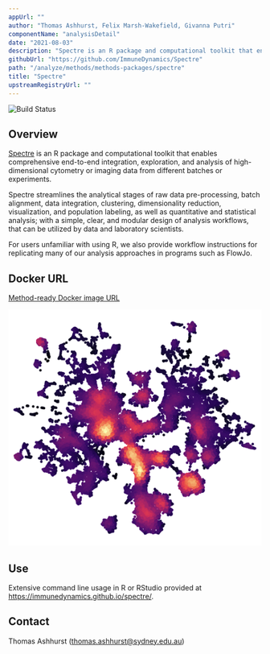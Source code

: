 ```yaml
---
appUrl: ""
author: "Thomas Ashhurst, Felix Marsh-Wakefield, Givanna Putri"
componentName: "analysisDetail"
date: "2021-08-03"
description: "Spectre is an R package and computational toolkit that enables comprehensive end-to-end integration, exploration, and analysis of high-dimensional cytometry or imaging data."
githubUrl: "https://github.com/ImmuneDynamics/Spectre"
path: "/analyze/methods/methods-packages/spectre"
title: "Spectre"
upstreamRegistryUrl: ""
---
```


![Build Status](https://camo.githubusercontent.com/e778875bb2f2b2aa0bcf9e842d1a5d4a97e6185a02c4b3118d286b39364e2dcf/68747470733a2f2f63692e6170707665796f722e636f6d2f6170692f70726f6a656374732f7374617475732f616b68766238777562366436786874643f7376673d74727565)

## Overview

[Spectre](https://immunedynamics.io/spectre/) is an R package and computational toolkit that enables comprehensive end-to-end integration, exploration, and analysis of high-dimensional cytometry or imaging data from different batches or experiments.

Spectre streamlines the analytical stages of raw data pre-processing, batch alignment, data integration, clustering, dimensionality reduction, visualization, and population labeling, as well as quantitative and statistical analysis; with a simple, clear, and modular design of analysis workflows, that can be utilized by data and laboratory scientists.

For users unfamiliar with using R, we also provide workflow instructions for replicating many of our analysis approaches in programs such as FlowJo.

## Docker URL

[Method-ready Docker image URL](https://hub.docker.com/r/immunedynamics/spectre)

![Spectre](../../_images/methods/spectre.png)

## Use

Extensive command line usage in R or RStudio provided at https://immunedynamics.github.io/spectre/.

## Contact

Thomas Ashhurst (<thomas.ashhurst@sydney.edu.au>)
